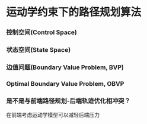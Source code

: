 # 运动学约束下的路径规划算法

### 控制空间(Control Space)



### 状态空间(State Space)



### 边值问题(Boundary Value Problem, BVP)



### Optimal Boundary Value Problem, OBVP



### 是不是与前端路径规划-后端轨迹优化相冲突？

 在前端考虑运动学模型可以减轻后端压力

 